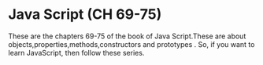 # Java Script (CH 69-75)
These are the chapters 69-75 of the book of Java Script.These are about objects,properties,methods,constructors and prototypes
. So, if you want to learn JavaScript, then follow these series.
